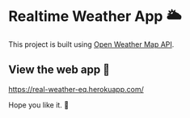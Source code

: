 # Realtime Weather App :sun_behind_large_cloud:

This project is built using [Open Weather Map API](https://api.openweathermap.org).

## View the web app :rocket:

https://real-weather-eq.herokuapp.com/

Hope you like it. :slightly_smiling_face:
